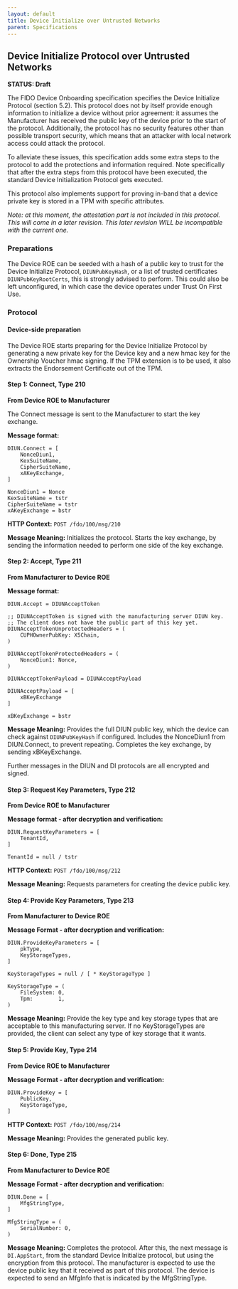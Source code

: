 ```yaml
---
layout: default
title: Device Initialize over Untrusted Networks
parent: Specifications
---
```


## Device Initialize Protocol over Untrusted Networks

**STATUS: Draft**


The FIDO Device Onboarding specification specifies the Device Initialize Protocol (section 5.2).
This protocol does not by itself provide enough information to initialize a device without prior agreement: it assumes the Manufacturer has received the public key of the device prior to the start of the protocol.
Additionally, the protocol has no security features other than possible transport security, which means that an attacker with local network access could attack the protocol.

To alleviate these issues, this specification adds some extra steps to the protocol to add the protections and information required.
Note specifically that after the extra steps from this protocol have been executed, the standard Device Initialization Protocol gets executed.

This protocol also implements support for proving in-band that a device private key is stored in a TPM with specific attributes.

*Note: at this moment, the attestation part is not included in this protocol. This will come in a later revision. This later revision WILL be incompatible with the current one.*


### Preparations

The Device ROE can be seeded with a hash of a public key to trust for the Device Initialize Protocol, `DIUNPubKeyHash`, or a list of trusted certificates `DIUNPubKeyRootCerts`, this is strongly advised to perform.
This could also be left unconfigured, in which case the device operates under Trust On First Use.


### Protocol
#### Device-side preparation

The Device ROE starts preparing for the Device Initialize Protocol by generating a new private key for the Device key and a new hmac key for the Ownership Voucher hmac signing.
If the TPM extension is to be used, it also extracts the Endorsement Certificate out of the TPM.


#### Step 1: Connect, Type 210

**From Device ROE to Manufacturer**

The Connect message is sent to the Manufacturer to start the key exchange.

**Message format:**
``` cddl
DIUN.Connect = [
    NonceDiun1,
    KexSuiteName,
    CipherSuiteName,
    xAKeyExchange,
]

NonceDiun1 = Nonce
KexSuiteName = tstr
CipherSuiteName = tstr
xAKeyExchange = bstr
```

**HTTP Context:**
`POST /fdo/100/msg/210`

**Message Meaning:**
Initializes the protocol.
Starts the key exchange, by sending the information needed to perform one side
of the key exchange.


#### Step 2: Accept, Type 211

**From Manufacturer to Device ROE**

**Message format:**
``` cddl
DIUN.Accept = DIUNAcceptToken

;; DIUNAcceptToken is signed with the manufacturing server DIUN key.
;; The client does not have the public part of this key yet.
DIUNAcceptTokenUnprotectedHeaders = (
    CUPHOwnerPubKey: X5Chain,
)

DIUNAcceptTokenProtectedHeaders = (
    NonceDiun1: Nonce,
)

DIUNAcceptTokenPayload = DIUNAcceptPayload

DIUNAcceptPayload = [
    xBKeyExchange
]

xBKeyExchange = bstr
```

**Message Meaning:**
Provides the full DIUN public key, which the device can check against `DIUNPubKeyHash` if configured.
Includes the NonceDiun1 from DIUN.Connect, to prevent repeating.
Completes the key exchange, by sending xBKeyExchange.

Further messages in the DIUN and DI protocols are all encrypted and signed.


#### Step 3: Request Key Parameters, Type 212

**From Device ROE to Manufacturer**

**Message format - after decryption and verification:**
``` cddl
DIUN.RequestKeyParameters = [
    TenantId,
]

TenantId = null / tstr
```

**HTTP Context:**
`POST /fdo/100/msg/212`

**Message Meaning:**
Requests parameters for creating the device public key.


#### Step 4: Provide Key Parameters, Type 213

**From Manufacturer to Device ROE**

**Message Format - after decryption and verification:**
``` cddl
DIUN.ProvideKeyParameters = [
    pkType,
    KeyStorageTypes,
]

KeyStorageTypes = null / [ * KeyStorageType ]

KeyStorageType = (
    FileSystem: 0,
    Tpm:        1,
)
```

**Message Meaning:**
Provide the key type and key storage types that are acceptable to this manufacturing
server.
If no KeyStorageTypes are provided, the client can select any type of key storage
that it wants.


#### Step 5: Provide Key, Type 214

**From Device ROE to Manufacturer**

**Message Format - after decryption and verification:**
``` cddl
DIUN.ProvideKey = [
    PublicKey,
    KeyStorageType,
]
```

**HTTP Context:**
`POST /fdo/100/msg/214`

**Message Meaning:**
Provides the generated public key.


#### Step 6: Done, Type 215

**From Manufacturer to Device ROE**

**Message Format - after decryption and verification:**
``` cddl
DIUN.Done = [
    MfgStringType,
]

MfgStringType = (
    SerialNumber: 0,
)
```

**Message Meaning:**
Completes the protocol.
After this, the next message is `DI.AppStart`, from the standard Device Initialize protocol, but using the encryption from this protocol.
The manufacturer is expected to use the device public key that it received as part of this protocol.
The device is expected to send an MfgInfo that is indicated by the MfgStringType.
